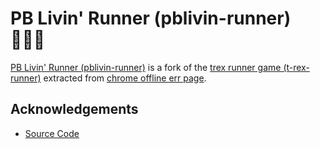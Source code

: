 # PB Livin' Runner (pblivin-runner) 🏃🏾‍♂️

[PB Livin' Runner (pblivin-runner)](http://pblivin0x.github.io/pblivin-runner/) is a fork of the [trex runner game (t-rex-runner)](https://wayou.github.io/t-rex-runner/) extracted from [chrome offline err page](https://en.wikipedia.org/wiki/Dinosaur_Game). 

## Acknowledgements
* [Source Code](https://cs.chromium.org/chromium/src/components/neterror/resources/offline.js?q=t-rex+package:%5Echromium$&dr=C&l=7)
